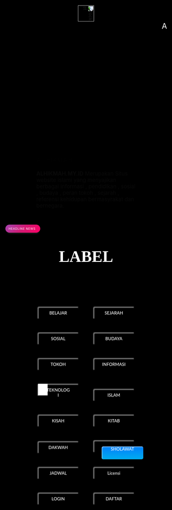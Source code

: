 # animation
Animation 3D Dirgahayu Republik INDONESIA 🇮🇩🇮🇩🇮🇩


<!DOCTYPE html>
<html>
<head>
<title>alhikmah.3danimation</title>
<script async src="https://pagead2.googlesyndication.com/pagead/js/adsbygoogle.js?client=ca-pub-5295583488737876" crossorigin="anonymous"></script>
</head>
<body>


<!doctype html>


Animasi Pesawat
<script src="http://ajax.googleapis.com/ajax/libs/angularjs/1.4.8/angular.min.js"></script>
<script type="https://awgroupchannel.my.id/animasi.js"></script>
<style>
	@keyframes animate-earth {
		from { background-position: 120% 70px, 10px 0px, 0px 0px;  } 
		to { background-position: -20% 70px, -1000px 0px, -500px 0px; }
	}
	@-webkit-keyframes animate-earth {
		from { background-position: 120% 70px, 0px 0px, 0px 0px;  } 
		to { background-position: -20% 70px, -1000px 0px, -500px 0px; }
	}
	@-moz-keyframes animate-earth {
		from { background-position: 120% 70px, 0px 0px, 0px 0px;  } 
		to { background-position: -20% 70px, -1000px 0px, -500px 0px; }
	}
	@-ms-keyframes animate-earth {
		from { background-position: 120% 70px, 0px 0px, 0px 0px;  } 
		to { background-position: -20% 70px, -1000px 0px, -500px 0px; }
	}


	@keyframes move-twink-back {
	    from {background-position:0 0;}
	    to {background-position:-10000px 5000px;}
	}
	@-webkit-keyframes move-twink-back {
	    from {background-position:0 0;}
	    to {background-position:-10000px 5000px;}
	}
	@-moz-keyframes move-twink-back {
	    from {background-position:0 0;}
	    to {background-position:-10000px 5000px;}
	}
	@-ms-keyframes move-twink-back {
	    from {background-position:0 0;}
	    to {background-position:-10000px 5000px;}
	}

	@keyframes move-mists-back {
	    from {background-position:0 0;}
	    to {background-position:-10000px 1000px;}
	}
	@-webkit-keyframes move-mists-back {
	    from {background-position:0 0;}
	    to {background-position:-10000px 1000px;}
	}
	@-moz-keyframes move-mists-back {
	    from {background-position:0 0;}
	    to {background-position:-10000px 1000px;}
	}
	@-ms-keyframes move-mists-back {
	    from {background-position: 0 0;}
	    to {background-position:-10000px 1000px;}
	}

	.stars, .twinks, .mists, .earth {
		position:absolute;
		top:0;
		left:0;
		right:0;
		bottom:0;
		width:100%;
		height:100%;
		display:block;
	}

	.stars {
		background:#000 url(https://1.bp.blogspot.com/-butQbx3485A/YPwRATotmBI/AAAAAAAADos/8OEMLYPY-0gCWq79T8hjBz92aGI14fp8gCLcBGAsYHQ/s100/twinks.png) repeat top center;
	}

	.rocket {
		-ms-transform: rotate(90deg);
		-webkit-transform: rotate(90deg);
		transform: rotate(90deg);
		margin: 200px 0px 0px 45%;
	}

	.twinks{
		background:transparent url(https://1.bp.blogspot.com/-puRDfVvZqj0/YPwTuELonhI/AAAAAAAADpM/IPSgmPZzGm4UkjXjmL2Kr7G627wr8h8OwCLcBGAsYHQ/s768/stars.png) repeat top center;
		-moz-animation:move-twink-back 200s linear infinite;
		-ms-animation:move-twink-back 200s linear infinite;
		-o-animation:move-twink-back 200s linear infinite;
		-webkit-animation:move-twink-back 200s linear infinite;
		animation:move-twink-back 200s linear infinite;
	}

	.earth {
		margin: 0px auto;
		background-image: url(https://1.bp.blogspot.com/-RQXOUcWXeY4/YQqM1mGwAjI/AAAAAAAADsc/-RME9sn_w_4xKFG63qk4ahUQSM-uuNgggCLcBGAsYHQ/s169/3dgifmaker04194.gif);
		background-position: 120% 70px, 0px 0px, 0px 0px;
		background-repeat: no-repeat, repeat-x, repeat-x;
		animation: animate-earth linear 50s infinite;
		-moz-animation: animate-earth linear 50s infinite;
		-ms-animation: animate-earth linear 50s infinite;
		-o-animation: animate-earth linear 50s infinite;
		-webkit-animation: animate-earth linear 50s infinite;
	}

	.mists{
	    background:transparent url(https://1.bp.blogspot.com/-Rnd-HA4DuTU/YPwRaNSl4YI/AAAAAAAADpE/2ZPg4lVTBL4tqNGS9I1MTurstpoLu0GmACLcBGAsYHQ/s768/mists.png) repeat top center;
		-moz-animation:move-mists-back 200s linear infinite;
		-ms-animation:move-mists-back 200s linear infinite;
		-o-animation:move-mists-back 200s linear infinite;
		-webkit-animation:move-mists-back 200s linear infinite;
		animation:move-mists-back 200s linear infinite;
	}
</style>


<nav class="navbar navbar-dark bg-transparent fixed-top">
  <a class="navbar-brand" href="index.php" style="color: #fff;">
  <a href="https://www.awgroupchannel.my.id/">Aw Group Channel</a>
  </a>
</nav>

<div class="stars"></div>
<div class="twinks"></div>
<div class="earth"></div>
<div class="mists"></div>

<div>
   <a href="https://kata-h.blogspot.com" ><img src="https://1.bp.blogspot.com/--0ri4CT3Cqc/YPwRAQal9KI/AAAAAAAADow/smGo0CKA4XwJmD2F5dKca7lWt-NjOcujwCLcBGAsYHQ/s208/pesawat.gif" alt="rocket" class="rocket" width="50px" /></a>
<marquee><span style="font-size: x-large;"><span style="color: white;">ALHIKMAH.</span><span style="color: #04ff00;">MY</span>.<span style="color: red;">I</span><span style="color: white;">D</span> <span style="color: white;"><b>MENGUCAPKAN DIRGAHAYU REPUBLIK <span style="color: Red;">INDONESIA 🇮🇩🇮🇩🇮🇩  </span></b></span>
</span></marquee>

	<div>	© <?php echo date('Y'); ?> Copyright :
	    <a href="https://www.awgroupchannel.my.id/"> Aw Group Channel</a>
	</?php></div>
	<!--
	Copyright (c) 2021, Aw Score Code - AL HIKMAH [ Desain by : Aw Group Channel ] All rights reserved.
	For licensing, see LICENSE.html or https://kata-h.blogspot.com/p/license.html-->
</div>

<style type="text/css">
/* [SLIDER] */
#slider,  #slider .slide{
  width: 350px;
  height: 250px;
}
#slider {
  overflow: hidden;
  margin: 0 auto;
  font-size: 1.2em;
  background: withe;
}
#slider .container {
  position: relative;
  bottom: 0;
  right: 0;
  animation: slide-animation 30s infinite;
}
#slider .slide {
  position: relative;
  box-sizing: border-box;
  padding: 10px 20px;
}

/* [ANIMATION] */
@keyframes slide-animation {
  0% { 
    opacity: 0;
    bottom: 0;
  }
  11% {
    opacity: 1;
    bottom: 0; 
  }
  22% { bottom: 100%; }
  33% { bottom: 100%; }
  44% { bottom: 200%; }
  55% { bottom: 200%; }
  66% { bottom: 300%; }
  77% { bottom: 300%; }
  88% {
    opacity: 1;
    bottom: 400%; 
  }
  100% {
    opacity: 0;
    bottom: 400%;
  }
}
</style>

<a href="https://www.alhikmah.my.id/p/sitemap-kata-kata-hikmah_3.html" ><center><img border="0" data-original-height="400" data-original-width="400" height="200" src="https://1.bp.blogspot.com/-QxKSv_3al6U/YOkusbndOsI/AAAAAAAADi4/83MrRDm2OmE5BjhDCbZN8Ah7gPJZIRQfgCLcBGAsYHQ/s320/logo7_10_121837.png" /></center></a>
<div id="slider">
      <div class="container">
        <div class="slide">
          <h3>AL HIKMAH </h3>
          <p>
            <a href="https://kata-h.blogspot.com"><b><span style="color: #FFFFFF;">ALHIKMAH.MY.ID</span></b></a> <span style="color: #FFFFFF;">Merupakan Situs website islami yang menyajikan berbagai informasi , pendidikan , sosial , budaya , peran tokoh , sejarah , referensi kehidupan bermasyrakat dan bernegara.
</span>
           </p>
        </div>
        <div class="slide">
          <h3>Pengelola</h3>
          <p>
            <a href="https://kata-h.blogspot.com"><b><span style="color: #FFFFFF;">ALHIKMAH.MY.ID </span></b></a><span style="color: #FFFFFF;">ini dikelola oleh kang santri indonesia yang bekerjasama dengan pakar website awgroupchannel . Situs ALHIKMAH bisa Anda kunjungi melalui <a href="https://kata-h.blogspot.com"><b>www.alhikmah.my.id </b></a></span>
           </p>
        </div>
        <div class="slide">
          <h3>Kajian</h3>
          <p>
            <span style="color: #FFFFFF;">AL HIKMAH menyajikan berbagai referensi keagaman yang bersumber dari berbagai referensi seperti kitab - kitab karangan ulama'ul sholihin dan dan berbagai referensi lainnya.
           </span></p>
        </div>
        <div class="slide">
          <h3>Editing</h3>
          <p>
<span style="color: #FFFFFF;">
           Perumusan Konten Artikel , gambar , vidio , Desain , ini telah melaui beberapa tahan Pengeditan . 
           </span></p>
        </div>
        <div class="slide">
          <h3>Kontribusi</h3>
          <p>
          <a href="https://kata-h.blogspot.com"><b>ALHIKMAH.MY.ID</b></a><span style="color: #FFFFFF;"> juga membuka kesempatan untuk anda untuk berkontribusi guna membangun informasi yang bermanfaat.</span>
           </p>
        </div>
      </div>
    </div>
<!doctype html>


	


<div style="background-image: linear-gradient(-225deg, rgb(164, 69, 178) 0px, rgb(212, 24, 114) 52%, rgb(255, 0, 102) 100%); border-radius: 100px; box-shadow: rgba(62, 62, 62, 0.66) 1px 8px 5px -6px; color: white; float: left; font-size: 9px; letter-spacing: 0.8px; padding: 7px 10px; position: absolute; text-transform: uppercase; width: 89px; z-index: 1;">HEADLINE NEWS</div><div class="runningtext; color:#FE2E2E"><div class='spinner3'></div>
<script>//<![CDATA[
function RecentPostsScrollerv2(json){
var sHeadLines;
var sPostURL;
var objPost;
var sMoqueeHTMLStart;
var sMoqueeHTMLEnd;
var sPoweredBy;
var sHeadlineTerminator;
var sPostLinkLocation;
try
{sMoqueeHTMLStart = "\<marquee onmouseover=\"this.stop();\" onmouseout=\"this.start();\" ";
if( nWidth){sMoqueeHTMLStart = sMoqueeHTMLStart + " width = \"" + nWidth + "%\"";}else{sMoqueeHTMLStart = sMoqueeHTMLStart + " width = \"100%\"";}if( nScrollDelay){sMoqueeHTMLStart = sMoqueeHTMLStart + " scrolldelay = \"" + nScrollDelay + "\"";
}if(sDirection){sMoqueeHTMLStart = sMoqueeHTMLStart + " direction = \"" + sDirection + "\"";
if(sDirection == "left" || sDirection =="right")
{//For left and right directions seperate the headilnes by two spaces.
sHeadlineTerminator = "&nbsp;&nbsp;";}else{//For down and up directions seperate headlines by new line
sHeadlineTerminator = "\<br/\>";}}if(sOpenLinkLocation =="N")
{sPostLinkLocation = " target= \"_blank\" ";}else{sPostLinkLocation = " ";}
sMoqueeHTMLEnd = "\</MARQUEE\>"
sHeadLines = "";for(var nFeedCounter = 0; nFeedCounter < nMaxPosts; nFeedCounter++)
{objPost = json.feed.entry[nFeedCounter];for (var nCounter = 0; nCounter < objPost.link.length; nCounter++){if (objPost.link[nCounter].rel == 'alternate'){sPostURL = objPost.link[nCounter].href;
break;}}sHeadLines = sHeadLines + "\<b\>"+sBulletChar+"\</b\> \<a " + sPostLinkLocation + " href=\"" + sPostURL + "\">" + objPost.title.$t + "\</a\>" + sHeadlineTerminator;
}document.write(sMoqueeHTMLStart + sHeadLines + sMoqueeHTMLEnd )}catch(exception)
{alert(exception);}}//]]></script>
<script> var nMaxPosts = 10; var sBgColor; var nWidth; var nScrollDelay = 180; var sDirection="left"; var sOpenLinkLocation="Y"; var sBulletChar=""; </script> <script src="/feeds/posts/default?alt=json-in-script&amp;callback=RecentPostsScrollerv2"></script></div></!doctype>


<header>
   <link href="https://fonts.googleapis.com/css2?family=Lato&amp;display=swap" rel="stylesheet" />
</header>
<style type="text/css">
body {
  background: #e0e5ec;
}
h1 {
  position: relative;
  text-align: center;
  color: #353535;
  font-size: 50px;
  font-family: "Cormorant Garamond", serif;
}

p {
  font-family: 'Lato', sans-serif;
  font-weight: 300;
  text-align: center;
  font-size: 18px;
  color: #676767;
}
.frame {
  width: 90%;
  margin: 40px auto;
  text-align: center;
}
button {
  margin: 20px;
}
.custom-btn {
  width: 130px;
  height: 40px;
  color: #fff;
  border-radius: 5px;
  padding: 10px 25px;
  font-family: 'Lato', sans-serif;
  font-weight: 500;
  background: transparent;
  cursor: pointer;
  transition: all 0.3s ease;
  position: relative;
  display: inline-block;
   box-shadow:inset 2px 2px 2px 0px rgba(255,255,255,.5),
   7px 7px 20px 0px rgba(0,0,0,.1),
   4px 4px 5px 0px rgba(0,0,0,.1);
  outline: none;
}

/* 1 */
.btn-1 {
  background: rgb(6,14,131);
  background: linear-gradient(0deg, rgba(6,14,131,1) 0%, rgba(12,25,180,1) 100%);
  border: none;
}
.btn-1:hover {
   background: rgb(0,3,255);
background: linear-gradient(0deg, rgba(0,3,255,1) 0%, rgba(2,126,251,1) 100%);
}

/* 2 */
.btn-2 {
  background: rgb(96,9,240);
  background: linear-gradient(0deg, rgba(96,9,240,1) 0%, rgba(129,5,240,1) 100%);
  border: none;
  
}
.btn-2:before {
  height: 0%;
  width: 2px;
}
.btn-2:hover {
  box-shadow:  4px 4px 6px 0 rgba(255,255,255,.5),
              -4px -4px 6px 0 rgba(116, 125, 136, .5), 
    inset -4px -4px 6px 0 rgba(255,255,255,.2),
    inset 4px 4px 6px 0 rgba(0, 0, 0, .4);
}


/* 3 */
.btn-3 {
  background: rgb(0,172,238);
background: linear-gradient(0deg, rgba(0,172,238,1) 0%, rgba(2,126,251,1) 100%);
  width: 130px;
  height: 40px;
  line-height: 42px;
  padding: 0;
  border: none;
  
}
.btn-3 span {
  position: relative;
  display: block;
  width: 100%;
  height: 100%;
}
.btn-3:before,
.btn-3:after {
  position: absolute;
  content: "";
  right: 0;
  top: 0;
   background: rgba(2,126,251,1);
  transition: all 0.3s ease;
}
.btn-3:before {
  height: 0%;
  width: 2px;
}
.btn-3:after {
  width: 0%;
  height: 2px;
}
.btn-3:hover{
   background: transparent;
  box-shadow: none;
}
.btn-3:hover:before {
  height: 100%;
}
.btn-3:hover:after {
  width: 100%;
}
.btn-3 span:hover{
   color: rgba(2,126,251,1);
}
.btn-3 span:before,
.btn-3 span:after {
  position: absolute;
  content: "";
  left: 0;
  bottom: 0;
   background: rgba(2,126,251,1);
  transition: all 0.3s ease;
}
.btn-3 span:before {
  width: 2px;
  height: 0%;
}
.btn-3 span:after {
  width: 0%;
  height: 2px;
}
.btn-3 span:hover:before {
  height: 100%;
}
.btn-3 span:hover:after {
  width: 100%;
}

/* 4 */
.btn-4 {
  background-color: #4dccc6;
background-image: linear-gradient(315deg, #4dccc6 0%, #96e4df 74%);
  line-height: 42px;
  padding: 0;
  border: none;
}
.btn-4:hover{
  background-color: #89d8d3;
background-image: linear-gradient(315deg, #89d8d3 0%, #03c8a8 74%);
}
.btn-4 span {
  position: relative;
  display: block;
  width: 100%;
  height: 100%;
}
.btn-4:before,
.btn-4:after {
  position: absolute;
  content: "";
  right: 0;
  top: 0;
   box-shadow:  4px 4px 6px 0 rgba(255,255,255,.9),
              -4px -4px 6px 0 rgba(116, 125, 136, .2), 
    inset -4px -4px 6px 0 rgba(255,255,255,.9),
    inset 4px 4px 6px 0 rgba(116, 125, 136, .3);
  transition: all 0.3s ease;
}
.btn-4:before {
  height: 0%;
  width: .1px;
}
.btn-4:after {
  width: 0%;
  height: .1px;
}
.btn-4:hover:before {
  height: 100%;
}
.btn-4:hover:after {
  width: 100%;
}
.btn-4 span:before,
.btn-4 span:after {
  position: absolute;
  content: "";
  left: 0;
  bottom: 0;
  box-shadow:  4px 4px 6px 0 rgba(255,255,255,.9),
              -4px -4px 6px 0 rgba(116, 125, 136, .2), 
    inset -4px -4px 6px 0 rgba(255,255,255,.9),
    inset 4px 4px 6px 0 rgba(116, 125, 136, .3);
  transition: all 0.3s ease;
}
.btn-4 span:before {
  width: .1px;
  height: 0%;
}
.btn-4 span:after {
  width: 0%;
  height: .1px;
}
.btn-4 span:hover:before {
  height: 100%;
}
.btn-4 span:hover:after {
  width: 100%;
}

/* 5 */
.btn-5 {
  width: 130px;
  height: 40px;
  line-height: 42px;
  padding: 0;
  border: none;
  background: rgb(255,27,0);
background: linear-gradient(0deg, rgba(255,27,0,1) 0%, rgba(251,75,2,1) 100%);
}
.btn-5:hover {
  color: #f0094a;
  background: transparent;
   box-shadow:none;
}
.btn-5:before,
.btn-5:after{
  content:'';
  position:absolute;
  top:0;
  right:0;
  height:2px;
  width:0;
  background: #f0094a;
  box-shadow:
   -1px -1px 5px 0px #fff,
   7px 7px 20px 0px #0003,
   4px 4px 5px 0px #0002;
  transition:400ms ease all;
}
.btn-5:after{
  right:inherit;
  top:inherit;
  left:0;
  bottom:0;
}
.btn-5:hover:before,
.btn-5:hover:after{
  width:100%;
  transition:800ms ease all;
}


/* 6 */
.btn-6 {
  background: rgb(247,150,192);
background: radial-gradient(circle, rgba(247,150,192,1) 0%, rgba(118,174,241,1) 100%);
  line-height: 42px;
  padding: 0;
  border: none;
}
.btn-6 span {
  position: relative;
  display: block;
  width: 100%;
  height: 100%;
}
.btn-6:before,
.btn-6:after {
  position: absolute;
  content: "";
  height: 0%;
  width: 1px;
 box-shadow:
   -1px -1px 20px 0px rgba(255,255,255,1),
   -4px -4px 5px 0px rgba(255,255,255,1),
   7px 7px 20px 0px rgba(0,0,0,.4),
   4px 4px 5px 0px rgba(0,0,0,.3);
}
.btn-6:before {
  right: 0;
  top: 0;
  transition: all 500ms ease;
}
.btn-6:after {
  left: 0;
  bottom: 0;
  transition: all 500ms ease;
}
.btn-6:hover{
  background: transparent;
  color: #76aef1;
  box-shadow: none;
}
.btn-6:hover:before {
  transition: all 500ms ease;
  height: 100%;
}
.btn-6:hover:after {
  transition: all 500ms ease;
  height: 100%;
}
.btn-6 span:before,
.btn-6 span:after {
  position: absolute;
  content: "";
  box-shadow:
   -1px -1px 20px 0px rgba(255,255,255,1),
   -4px -4px 5px 0px rgba(255,255,255,1),
   7px 7px 20px 0px rgba(0,0,0,.4),
   4px 4px 5px 0px rgba(0,0,0,.3);
}
.btn-6 span:before {
  left: 0;
  top: 0;
  width: 0%;
  height: .5px;
  transition: all 500ms ease;
}
.btn-6 span:after {
  right: 0;
  bottom: 0;
  width: 0%;
  height: .5px;
  transition: all 500ms ease;
}
.btn-6 span:hover:before {
  width: 100%;
}
.btn-6 span:hover:after {
  width: 100%;
}

/* 7 */
.btn-7 {
background: linear-gradient(0deg, rgba(255,151,0,1) 0%, rgba(251,75,2,1) 100%);
  line-height: 42px;
  padding: 0;
  border: none;
}
.btn-7 span {
  position: relative;
  display: block;
  width: 100%;
  height: 100%;
}
.btn-7:before,
.btn-7:after {
  position: absolute;
  content: "";
  right: 0;
  bottom: 0;
  background: rgba(251,75,2,1);
  box-shadow:
   -7px -7px 20px 0px rgba(255,255,255,.9),
   -4px -4px 5px 0px rgba(255,255,255,.9),
   7px 7px 20px 0px rgba(0,0,0,.2),
   4px 4px 5px 0px rgba(0,0,0,.3);
  transition: all 0.3s ease;
}
.btn-7:before{
   height: 0%;
   width: 2px;
}
.btn-7:after {
  width: 0%;
  height: 2px;
}
.btn-7:hover{
  color: rgba(251,75,2,1);
  background: transparent;
}
.btn-7:hover:before {
  height: 100%;
}
.btn-7:hover:after {
  width: 100%;
}
.btn-7 span:before,
.btn-7 span:after {
  position: absolute;
  content: "";
  left: 0;
  top: 0;
  background: rgba(251,75,2,1);
  box-shadow:
   -7px -7px 20px 0px rgba(255,255,255,.9),
   -4px -4px 5px 0px rgba(255,255,255,.9),
   7px 7px 20px 0px rgba(0,0,0,.2),
   4px 4px 5px 0px rgba(0,0,0,.3);
  transition: all 0.3s ease;
}
.btn-7 span:before {
  width: 2px;
  height: 0%;
}
.btn-7 span:after {
  height: 2px;
  width: 0%;
}
.btn-7 span:hover:before {
  height: 100%;
}
.btn-7 span:hover:after {
  width: 100%;
}

/* 8 */
.btn-8 {
  background-color: #f0ecfc;
background-image: linear-gradient(315deg, #f0ecfc 0%, #c797eb 74%);
  line-height: 42px;
  padding: 0;
  border: none;
}
.btn-8 span {
  position: relative;
  display: block;
  width: 100%;
  height: 100%;
}
.btn-8:before,
.btn-8:after {
  position: absolute;
  content: "";
  right: 0;
  bottom: 0;
  background: #c797eb;
  /*box-shadow:  4px 4px 6px 0 rgba(255,255,255,.5),
              -4px -4px 6px 0 rgba(116, 125, 136, .2), 
    inset -4px -4px 6px 0 rgba(255,255,255,.5),
    inset 4px 4px 6px 0 rgba(116, 125, 136, .3);*/
  transition: all 0.3s ease;
}
.btn-8:before{
   height: 0%;
   width: 2px;
}
.btn-8:after {
  width: 0%;
  height: 2px;
}
.btn-8:hover:before {
  height: 100%;
}
.btn-8:hover:after {
  width: 100%;
}
.btn-8:hover{
  background: transparent;
}
.btn-8 span:hover{
  color: #c797eb;
}
.btn-8 span:before,
.btn-8 span:after {
  position: absolute;
  content: "";
  left: 0;
  top: 0;
  background: #c797eb;
  /*box-shadow:  4px 4px 6px 0 rgba(255,255,255,.5),
              -4px -4px 6px 0 rgba(116, 125, 136, .2), 
    inset -4px -4px 6px 0 rgba(255,255,255,.5),
    inset 4px 4px 6px 0 rgba(116, 125, 136, .3);*/
  transition: all 0.3s ease;
}
.btn-8 span:before {
  width: 2px;
  height: 0%;
}
.btn-8 span:after {
  height: 2px;
  width: 0%;
}
.btn-8 span:hover:before {
  height: 100%;
}
.btn-8 span:hover:after {
  width: 100%;
}
  

/* 9 */
.btn-9 {
  border: none;
  transition: all 0.3s ease;
  overflow: hidden;
}
.btn-9:after {
  position: absolute;
  content: " ";
  z-index: -1;
  top: 0;
  left: 0;
  width: 100%;
  height: 100%;
   background-color: #1fd1f9;
background-image: linear-gradient(315deg, #1fd1f9 0%, #b621fe 74%);
  transition: all 0.3s ease;
}
.btn-9:hover {
  background: transparent;
  box-shadow:  4px 4px 6px 0 rgba(255,255,255,.5),
              -4px -4px 6px 0 rgba(116, 125, 136, .2), 
    inset -4px -4px 6px 0 rgba(255,255,255,.5),
    inset 4px 4px 6px 0 rgba(116, 125, 136, .3);
  color: #fff;
}
.btn-9:hover:after {
  -webkit-transform: scale(2) rotate(180deg);
  transform: scale(2) rotate(180deg);
  box-shadow:  4px 4px 6px 0 rgba(255,255,255,.5),
              -4px -4px 6px 0 rgba(116, 125, 136, .2), 
    inset -4px -4px 6px 0 rgba(255,255,255,.5),
    inset 4px 4px 6px 0 rgba(116, 125, 136, .3);
}

/* 10 */
.btn-10 {
  background: rgb(22,9,240);
background: linear-gradient(0deg, rgba(22,9,240,1) 0%, rgba(49,110,244,1) 100%);
  color: #fff;
  border: none;
  transition: all 0.3s ease;
  overflow: hidden;
}
.btn-10:after {
  position: absolute;
  content: " ";
  top: 0;
  left: 0;
  z-index: -1;
  width: 100%;
  height: 100%;
  transition: all 0.3s ease;
  -webkit-transform: scale(.1);
  transform: scale(.1);
}
.btn-10:hover {
  color: #fff;
  border: none;
  background: transparent;
}
.btn-10:hover:after {
  background: rgb(0,3,255);
background: linear-gradient(0deg, rgba(2,126,251,1) 0%,  rgba(0,3,255,1)100%);
  -webkit-transform: scale(1);
  transform: scale(1);
}

/* 11 */
.btn-11 {
  border: none;
  background: rgb(251,33,117);
    background: linear-gradient(0deg, rgba(251,33,117,1) 0%, rgba(234,76,137,1) 100%);
    color: #fff;
    overflow: hidden;
}
.btn-11:hover {
    text-decoration: none;
    color: #fff;
}
.btn-11:before {
    position: absolute;
    content: '';
    display: inline-block;
    top: -180px;
    left: 0;
    width: 30px;
    height: 100%;
    background-color: #fff;
    animation: shiny-btn1 3s ease-in-out infinite;
}
.btn-11:hover{
  opacity: .7;
}
.btn-11:active{
  box-shadow:  4px 4px 6px 0 rgba(255,255,255,.3),
              -4px -4px 6px 0 rgba(116, 125, 136, .2), 
    inset -4px -4px 6px 0 rgba(255,255,255,.2),
    inset 4px 4px 6px 0 rgba(0, 0, 0, .2);
}


@-webkit-keyframes shiny-btn1 {
    0% { -webkit-transform: scale(0) rotate(45deg); opacity: 0; }
    80% { -webkit-transform: scale(0) rotate(45deg); opacity: 0.5; }
    81% { -webkit-transform: scale(4) rotate(45deg); opacity: 1; }
    100% { -webkit-transform: scale(50) rotate(45deg); opacity: 0; }
}


/* 12 */
.btn-12{
  position: relative;
  right: 20px;
  bottom: 20px;
  border:none;
  box-shadow: none;
  width: 130px;
  height: 40px;
  line-height: 42px;
  -webkit-perspective: 230px;
  perspective: 230px;
}
.btn-12 span {
  background: rgb(0,172,238);
background: linear-gradient(0deg, rgba(0,172,238,1) 0%, rgba(2,126,251,1) 100%);
  display: block;
  position: absolute;
  width: 130px;
  height: 40px;
  box-shadow:inset 2px 2px 2px 0px rgba(255,255,255,.5),
   7px 7px 20px 0px rgba(0,0,0,.1),
   4px 4px 5px 0px rgba(0,0,0,.1);
  border-radius: 5px;
  margin:0;
  text-align: center;
  -webkit-box-sizing: border-box;
  -moz-box-sizing: border-box;
  box-sizing: border-box;
  -webkit-transition: all .3s;
  transition: all .3s;
}
.btn-12 span:nth-child(1) {
  box-shadow:
   -7px -7px 20px 0px #fff9,
   -4px -4px 5px 0px #fff9,
   7px 7px 20px 0px #0002,
   4px 4px 5px 0px #0001;
  -webkit-transform: rotateX(90deg);
  -moz-transform: rotateX(90deg);
  transform: rotateX(90deg);
  -webkit-transform-origin: 50% 50% -20px;
  -moz-transform-origin: 50% 50% -20px;
  transform-origin: 50% 50% -20px;
}
.btn-12 span:nth-child(2) {
  -webkit-transform: rotateX(0deg);
  -moz-transform: rotateX(0deg);
  transform: rotateX(0deg);
  -webkit-transform-origin: 50% 50% -20px;
  -moz-transform-origin: 50% 50% -20px;
  transform-origin: 50% 50% -20px;
}
.btn-12:hover span:nth-child(1) {
  box-shadow:inset 2px 2px 2px 0px rgba(255,255,255,.5),
   7px 7px 20px 0px rgba(0,0,0,.1),
   4px 4px 5px 0px rgba(0,0,0,.1);
  -webkit-transform: rotateX(0deg);
  -moz-transform: rotateX(0deg);
  transform: rotateX(0deg);
}
.btn-12:hover span:nth-child(2) {
  box-shadow:inset 2px 2px 2px 0px rgba(255,255,255,.5),
   7px 7px 20px 0px rgba(0,0,0,.1),
   4px 4px 5px 0px rgba(0,0,0,.1);
 color: transparent;
  -webkit-transform: rotateX(-90deg);
  -moz-transform: rotateX(-90deg);
  transform: rotateX(-90deg);
}


/* 13 */
.btn-13 {
  background-color: #89d8d3;
background-image: linear-gradient(315deg, #89d8d3 0%, #03c8a8 74%);
  border: none;
  z-index: 1;
}
.btn-13:after {
  position: absolute;
  content: "";
  width: 100%;
  height: 0;
  bottom: 0;
  left: 0;
  z-index: -1;
  border-radius: 5px;
   background-color: #4dccc6;
background-image: linear-gradient(315deg, #4dccc6 0%, #96e4df 74%);
  box-shadow:
   -7px -7px 20px 0px #fff9,
   -4px -4px 5px 0px #fff9,
   7px 7px 20px 0px #0002,
   4px 4px 5px 0px #0001;
  transition: all 0.3s ease;
}
.btn-13:hover {
  color: #fff;
}
.btn-13:hover:after {
  top: 0;
  height: 100%;
}
.btn-13:active {
  top: 2px;
}


/* 14 */
.btn-14 {
  background: rgb(255,151,0);
  border: none;
  z-index: 1;
}
.btn-14:after {
  position: absolute;
  content: "";
  width: 100%;
  height: 0;
  top: 0;
  left: 0;
  z-index: -1;
  border-radius: 5px;
  background-color: #eaf818;
  background-image: linear-gradient(315deg, #eaf818 0%, #f6fc9c 74%);
   box-shadow:inset 2px 2px 2px 0px rgba(255,255,255,.5);
   7px 7px 20px 0px rgba(0,0,0,.1),
   4px 4px 5px 0px rgba(0,0,0,.1);
  transition: all 0.3s ease;
}
.btn-14:hover {
  color: #000;
}
.btn-14:hover:after {
  top: auto;
  bottom: 0;
  height: 100%;
}
.btn-14:active {
  top: 2px;
}

/* 15 */
.btn-15 {
  background: #b621fe;
  border: none;
  z-index: 1;
}
.btn-15:after {
  position: absolute;
  content: "";
  width: 0;
  height: 100%;
  top: 0;
  right: 0;
  z-index: -1;
  background-color: #663dff;
  border-radius: 5px;
   box-shadow:inset 2px 2px 2px 0px rgba(255,255,255,.5),
   7px 7px 20px 0px rgba(0,0,0,.1),
   4px 4px 5px 0px rgba(0,0,0,.1);
  transition: all 0.3s ease;
}
.btn-15:hover {
  color: #fff;
}
.btn-15:hover:after {
  left: 0;
  width: 100%;
}
.btn-15:active {
  top: 2px;
}


/* 16 */
.btn-16 {
  border: none;
  color: #000;
}
.btn-16:after {
  position: absolute;
  content: "";
  width: 0;
  height: 100%;
  top: 0;
  left: 0;
  direction: rtl;
  z-index: -1;
  box-shadow:
   -7px -7px 20px 0px #fff9,
   -4px -4px 5px 0px #fff9,
   7px 7px 20px 0px #0002,
   4px 4px 5px 0px #0001;
  transition: all 0.3s ease;
}
.btn-16:hover {
  color: #000;
}
.btn-16:hover:after {
  left: auto;
  right: 0;
  width: 100%;
}
.btn-16:active {
  top: 2px;
}
</style>
<h1><span style="color: #FFFFFF;">LABEL</span></h1>
<p><span style="color: #FFFFFF;">BERIKUT INI MERUPAKAN DAFTAR YANG AL HIKMAH SAJIKAN DISITUS AL HIKMAH.MY.ID SEMOGA BISA BERMANFAAT</span></p>
<div class="frame">
  <a href="https://www.alhikmah.my.id/search/label/PENDIDIKAN?m=1">
  <button class="custom-btn btn-1">BELAJAR</button></a>
  <a href="https://www.alhikmah.my.id/search/label/Sejarah?m=1">
  <button class="custom-btn btn-2">SEJARAH</button></a>
  <a href="https://www.alhikmah.my.id/search/label/SOSIAL?m=1">
  <button class="custom-btn btn-3"><span>SOSIAL</span></button></a>
  <a href="https://www.alhikmah.my.id/search/label/BUDAYA?m=1">
  <button class="custom-btn btn-4"><span>BUDAYA</span></button></a>
  <a href="https://www.alhikmah.my.id/search/label/Tokoh?m=1">
  <button class="custom-btn btn-5"><span>TOKOH</span></button></a>
  <a href="https://www.alhikmah.my.id/search/label/INFORMASI?m=1">
  <button class="custom-btn btn-6"><span>INFORMASI</span></button></a>
  <a href="https://www.alhikmah.my.id/search/label/TEKNOLOGI?m=1">
  <button class="custom-btn btn-7"><span>TEKNOLOGI</span></button></a>
  <a href="">
  <button class="custom-btn btn-8"><span>ISLAM</span></button></a>
  <a href="https://www.alhikmah.my.id/search/label/KISAH%20HIKMAH?m=1">
  <button class="custom-btn btn-9">KISAH</button></a>
  <a href="https://www.alhikmah.my.id/search/label/KITAB%2FBUKU?m=1">
  <button class="custom-btn btn-10">KITAB</button></a>
  <a href="https://www.alhikmah.my.id/search/label/media%20dakwah?m=1">
  <button class="custom-btn btn-11">DAKWAH<div class="dot"></div></button></a>
  <a href="https://www.alhikmah.my.id/search/label/SHOLAWAT?m=1">
  <button class="custom-btn btn-12"><span>Click!</span><span>SHOLAWAT</span></button></a>
  <a href="https://www.alhikmah.my.id/p/blog-page_5.html">
  <button class="custom-btn btn-13">JADWAL</button></a>
  <a href="https://www.alhikmah.my.id/p/license.html">
  <button class="custom-btn btn-14">Licensi</button></a>
  <a href="https://kata-h.blogspot.com/p/login_25.html">
  <button class="custom-btn btn-15">LOGIN</button></a>
  <a href="https://forms.gle/rZqhBfBLZnoraUMg8">
  <button class="custom-btn btn-16">DAFTAR</button></a>
  <p style="font-family: Andale Mono, monospace;">
    AL HIKMAH.Style DESIGNING</p>
</div>
<script async src="https://pagead2.googlesyndication.com/pagead/js/adsbygoogle.js?client=ca-pub-5295583488737876"
     crossorigin="anonymous"></script>
<ins class="adsbygoogle"
     style="display:block; text-align:center;"
     data-ad-layout="in-article"
     data-ad-format="fluid"
     data-ad-client="ca-pub-5295583488737876"
     data-ad-slot="1803567530"></ins>
<script>
     (adsbygoogle = window.adsbygoogle || []).push({});
</script>
 <!doctype html></!doctype><script async src="https://pagead2.googlesyndication.com/pagead/js/adsbygoogle.js?client=ca-pub-5295583488737876"
     crossorigin="anonymous"></script>
<!-- Display ads -->
<ins class="adsbygoogle"
     style="display:block"
     data-ad-client="ca-pub-5295583488737876"
     data-ad-slot="2109828175"
     data-ad-format="auto"
     data-full-width-responsive="true"></ins>
<script>
     (adsbygoogle = window.adsbygoogle || []).push({});
</script>
<style type="text/css">

.spiralContainer {
  border-radius: 50%;
  width:200px;
  height:200px;
  overflow:hidden;
  margin:20px;
  
  -webkit-animation: spin 3s linear 0s infinite reverse;
  -moz-animation: spin 3s linear 0s infinite reverse;  
  -ms-animation: spin 3s linear 0s infinite reverse;
  -o-animation: spin 3s linear 0s infinite reverse;
  animation: spin 3s linear 0s infinite reverse;
  
  -webkit-animation-play-state: paused;
  -moz-animation-play-state: paused;
  -ms-animation-play-state: paused;
  -o-animation-play-state: paused;  
  animation-play-state: paused;
}
.spiral {
  width:200px;
  height:200px;
  border-radius: 50%;
  background-image: url(https://1.bp.blogspot.com/-ozAVhe6c6J4/YQgwKDtx2WI/AAAAAAAADro/8iO-mNX7W7QEv5SgL3awitjSgqwqZsxeQCLcBGAsYHQ/s1024/spiral-galaxy.png);
  background-repeat:no-repeat;
  background-position:50% 50%;
  
  
  -webkit-animation: spin 6s linear 0s infinite normal;
  -moz-animation: spin 6s linear 0s infinite normal;
  -ms-animation: spin 6s linear 0s infinite normal;
  -o-animation: spin 6s linear 0s infinite normal;
  animation: spin 6s linear 0s infinite normal;
}
.spiralContainer:hover {
  -webkit-animation-play-state: running;
  -moz-animation-play-state: running;
  -ms-animation-play-state: running;
  -o-animation-play-state: running;
  animation-play-state: running;
}
@keyframes spin {
  0% { transform: rotate(360deg); }
  100% { transform: rotate(0deg); }
}
@-webkit-keyframes spin {
  0% {-webkit-transform: rotate(360deg); }
  100% { -webkit-transform: rotate(0deg); }
}
@-ms-keyframes spin {
  0% {-ms-transform: rotate(360deg); }
  100% { -ms-transform: rotate(0deg); }
}
@-moz-keyframes spin {
  0% { -moz-transform: rotate(360deg); }
  100% { -moz-transform: rotate(0deg); }
}
@-o-keyframes spin {
  0% { -o-transform: rotate(360deg); }
  100% { -o-transform: rotate(0deg); }
}

</style>
<!-- NOTE: In Chrome there is a brief glitch during the transition after the first one -->
<center><div class='spiralContainer'><div class='spiral'></div></div></center>

<div style="text-align: center;"> 
<b><a href="http://www.awgroupchannel.my.id/" target="_blank">
<span style="font-size: large;">HTML Editor</span></a></b></div>
 <form method="post" name="form1"> 
 <textarea name="code" onclick="focus(this.code)" style="border: solid 1px #cccccc; box-shadow: 5px 5px 5px #CCCCCC; color: black; font-family: Courier New, Monospace, Courier; font-size: 14px; font-weight: normal; height: 200px; margin: 0px; padding: 5px; scroll: auto; width: 100%;"></textarea></form>
  <div style="text-align: center;"> 
  <button onclick="preview.document.write (document.getElementsByTagName ('TEXTAREA')[0].value); preview.document.close(); preview.focus()">Preview</button>
  <button onclick="window.document.form1.code.value='';preview.document.write (document.getElementsByTagName ('TEXTAREA')[0].value); preview.document.close(); preview.focus()">Clear </button>
  <span style="color: white;"></span></div> 
  <div style="text-align: center;"> 
  <span style="color: white;"></span></div> 
  <div style="text-align: center;"> </div>
  <span style="color: white;">
  <iframe frameborder="0" name="preview" src="about:blank" style="background: #ffffff; border: solid 1px #cccccc; box-shadow: 5px 5px 5px #CCCCCC; height: 400px; padding: 5px; scroll: auto; width: 95%;"></iframe></span>

<====Live color switcher====>
<!doctype html>


    
    
    
    Live color switcher
    <style>
        * {
            box-sizing: border-box;
            margin: 0;
            padding: 0;
        }
        body {
            height: 100vh;
            padding: 20px;
            background-color: black;
        }
        .div1 {
            display: flex;
            justify-content: center;
            align-items: center;
            height: 100vh;
        }
        .div2 {
            display: flex;
            border: 3px solid gray;
            background-color: white;
            align-items: center;
            padding: 20px;
            width: 567px;
            border-radius: 4px;
        }
        input[type='color'] {
            width: 50px;
            height: 50px;
            cursor: pointer;
        }
        .div2 p {
            font-size: 24px;
            margin-left: 15px;
        }
        p #code {
            font-weight: bolder;
            text-shadow: 1px 1px 1px black;
        }
    </style>
    


    <main>
        <div class="div1">
            <div class="div2">
                <input type="color" id="color" title="Select a color" value="" />
                <p>⇐ Select colors (Current color code: <span id="code">#00000</span>)</p>
            </div>
        </div>
    </main>
    <script>
        var base = document.getElementById("body");
        var color = document.getElementById("color");
        var code = document.getElementById("code");
        function colorSwitch() {
            base.style.backgroundColor = color.value;
            code.innerHTML = color.value;
            code.style.color = color.value;
        }
    </script>

</!doctype><script async custom-element="amp-ad" src="https://cdn.ampproject.org/v0/amp-ad-0.1.js"></script><amp-ad width="100vw" height="320"
     type="adsense"
     data-ad-client="ca-pub-5295583488737876"
     data-ad-slot="2109828175"
     data-auto-format="rspv"
     data-full-width="">
  <div overflow=""></div>
</amp-ad></!doctype>
</body>
</html>

📥📥📥📥📥📥📥📥📥
DONASI PENGEMBANGAN CREATIVE DESAIN

<style>

.hide{display:none;visibility:hidden;}

.popbox{position:fixed;top:0;left:0;bottom:0;width:100%;z-index:1000000;}

.pop-content{width:850px;height:450px;display:block;position:absolute;top:50%;left:50%;margin:-225px 0 0 -425px;z-index:2;box-shadow:0 3px 20px 0 rgba(0,0,0,.5);}

.popcontent{width:100%;height:100%;display:block;background:#fff;border-radius:5px;overflow:hidden}

.pop-overlay{position:absolute;top:0;left:0;bottom:0;width:100%;z-index:1;background:rgba(0,0,0,.7)}

.popbox-close-button{position:absolute;width:28px;height:28px;line-height:28px;text-align:center;top:-14px;right:-14px;background-color:#fff;box-shadow:0 -1px 1px 0 rgba(0,0,0,.2);border:none;border-radius:50%;cursor:pointer;font-size:34px;font-weight:lighter;padding:0}

.popcontent img{width:100%;height:100%;display:block}

.flowbox{position:relative;overflow:hidden}

@media screen and (max-width:840px){.pop-content{width:90%;height:auto;top:20%;margin:0 0 0 -45%}

.popcontent img{height:auto}

}

</style>

<div class="popbox hide" id="popbox">

<div aria-label='Close' class="pop-overlay" onclick='document.getElementById("popbox").style.display="none";removeClassonBody();' role="button" tabindex="0"/>

<div class="pop-content">

<a href="https://www.paypal.com/signin?returnUri=https%3A%2F%2Fwww.paypal.com%2Fmyaccount%2Ftransfer%2Fhomepage%2Fexternal%2Fprofile%3FflowContextData%3DdnQz6co9bTO3dXsoaSQoXrylmBBr7Z4w4NgW64GB_WDfmLR52ffZouE7E54etjPgewijP0OxmZksVyVuBbZSxh7v9r8PWndQTi1eJUMZCCj7rrJftUv11NTxekLdOnVJT8vh6pE128RXl6Lq4yOTwu0f2kutdDCQ_qZkx2CTsh1Z3f_OGWFAvKJiKVMHbhq3dn4SWoaIs2dY-I1dSekSdPbZuEHLmCfV3kIA3MpjsPC9xVmmiRxgIY0fsKhMIEnZZQdCZUSJTpNWAnvYDIc-pUIdstyJJzGtqMk0TeqjSG7LnM5jOZufDLI4W8Jbk14B1O-3rAfdL66TgrgjcVRK35l6WhQzVDZEWvimVxtUMuqCgf8gboCEKwLD3ywxApHbM23LBMJY9KBXh6ILB3oZCmB0wYYJxSwmpLiIEW&onboardData=%7B%22country.x%22%3A%22ID%22%2C%22locale.x%22%3A%22id_ID%22%2C%22intent%22%3A%22paypalme%22%2C%22redirect_url%22%3A%22https%253A%252F%252Fwww.paypal.com%252Fmyaccount%252Ftransfer%252Fhomepage%252Fexternal%252Fprofile%253FflowContextData%253DdnQz6co9bTO3dXsoaSQoXrylmBBr7Z4w4NgW64GB_WDfmLR52ffZouE7E54etjPgewijP0OxmZksVyVuBbZSxh7v9r8PWndQTi1eJUMZCCj7rrJftUv11NTxekLdOnVJT8vh6pE128RXl6Lq4yOTwu0f2kutdDCQ_qZkx2CTsh1Z3f_OGWFAvKJiKVMHbhq3dn4SWoaIs2dY-I1dSekSdPbZuEHLmCfV3kIA3MpjsPC9xVmmiRxgIY0fsKhMIEnZZQdCZUSJTpNWAnvYDIc-pUIdstyJJzGtqMk0TeqjSG7LnM5jOZufDLI4W8Jbk14B1O-3rAfdL66TgrgjcVRK35l6WhQzVDZEWvimVxtUMuqCgf8gboCEKwLD3ywxApHbM23LBMJY9KBXh6ILB3oZCmB0wYYJxSwmpLiIEW%22%2C%22sendMoneyText%22%3A%22Anda%2520mengirimkan%2520Ahmad%2520wahyudi%22%7D" target="_blank" rel="noopener noreferrer" title="box">

<div class="popcontent"><center>
PEMBERITAHUAN BAGI PARA MEMBER YANG TELAH MENDOWNLOAD FILE Dan Score Code InI UNTUK BERDONASI MELALUI AKUN PAYPAL KAMI SECARA SUKA RELA</center>

<img src="https://1.bp.blogspot.com/-GGTbuu35O7s/YQa-ci4z9TI/AAAAAAAADqs/UaGUpkGNeCE5RpsPD3G_oumESSNbxEHVACLcBGAsYHQ/s275/download.jpeg" alt="banner" width="850" height="450"/>

</div>

</a>

<button aria-label='Close' class='popbox-close-button' onclick='document.getElementById("popbox").style.display="none";removeClassonBody();'>❌</button>

</div>

</div>

<script>

//<![CDATA[

setTimeout(function(){

 document.getElementById('popbox').classList.remove('hide');

 document.body.className+=" flowbox"

 }, 5000);

function removeClassonBody(){var element=document.body;element.className=element.className.replace(/\bflowbox\b/g,"")}

//]]>

 </script></div>

📝
TULIS MASUKAN UNTUK PENGEMBANGAN PROGRAM KAMI
<script type="text/javascript" src="https://form.jotform.com/jsform/211958944889075"></script>


    <iframe
      id="JotFormIFrame-211958944889075"
      title="Formulir"
      onload="window.parent.scrollTo(0,0)"
      allowtransparency="true"
      allowfullscreen="true"
      allow="geolocation; microphone; camera"
      src="https://form.jotform.com/211958944889075"
      frameborder="0"
      style="
      min-width: 100%;
      height:539px;
      border:none;"
      scrolling="no"
    >
    </iframe>
    <script type="text/javascript">
      var ifr = document.getElementById("JotFormIFrame-211958944889075");
      if (ifr) {
        var src = ifr.src;
        var iframeParams = [];
        if (window.location.href && window.location.href.indexOf("?") > -1) {
          iframeParams = iframeParams.concat(window.location.href.substr(window.location.href.indexOf("?") + 1).split('&'));
        }
        if (src && src.indexOf("?") > -1) {
          iframeParams = iframeParams.concat(src.substr(src.indexOf("?") + 1).split("&"));
          src = src.substr(0, src.indexOf("?"))
        }
        iframeParams.push("isIframeEmbed=1");
        ifr.src = src + "?" + iframeParams.join('&');
      }
      window.handleIFrameMessage = function(e) {
        if (typeof e.data === 'object') { return; }
        var args = e.data.split(":");
        if (args.length > 2) { iframe = document.getElementById("JotFormIFrame-" + args[(args.length - 1)]); } else { iframe = document.getElementById("JotFormIFrame"); }
        if (!iframe) { return; }
        switch (args[0]) {
          case "scrollIntoView":
            iframe.scrollIntoView();
            break;
          case "setHeight":
            iframe.style.height = args[1] + "px";
            break;
          case "collapseErrorPage":
            if (iframe.clientHeight > window.innerHeight) {
              iframe.style.height = window.innerHeight + "px";
            }
            break;
          case "reloadPage":
            window.location.reload();
            break;
          case "loadScript":
            if( !window.isPermitted(e.origin, ['jotform.com', 'jotform.pro']) ) { break; }
            var src = args[1];
            if (args.length > 3) {
                src = args[1] + ':' + args[2];
            }
            var script = document.createElement('script');
            script.src = src;
            script.type = 'text/javascript';
            document.body.appendChild(script);
            break;
          case "exitFullscreen":
            if      (window.document.exitFullscreen)        window.document.exitFullscreen();
            else if (window.document.mozCancelFullScreen)   window.document.mozCancelFullScreen();
            else if (window.document.mozCancelFullscreen)   window.document.mozCancelFullScreen();
            else if (window.document.webkitExitFullscreen)  window.document.webkitExitFullscreen();
            else if (window.document.msExitFullscreen)      window.document.msExitFullscreen();
            break;
        }
        var isJotForm = (e.origin.indexOf("jotform") > -1) ? true : false;
        if(isJotForm && "contentWindow" in iframe && "postMessage" in iframe.contentWindow) {
          var urls = {"docurl":encodeURIComponent(document.URL),"referrer":encodeURIComponent(document.referrer)};
          iframe.contentWindow.postMessage(JSON.stringify({"type":"urls","value":urls}), "*");
        }
      };
      window.isPermitted = function(originUrl, whitelisted_domains) {
        var url = document.createElement('a');
        url.href = originUrl;
        var hostname = url.hostname;
        var result = false;
        if( typeof hostname !== 'undefined' ) {
          whitelisted_domains.forEach(function(element) {
              if( hostname.slice((-1 * element.length - 1)) === '.'.concat(element) ||  hostname === element ) {
                  result = true;
              }
          });
          return result;
        }
      }
      if (window.addEventListener) {
        window.addEventListener("message", handleIFrameMessage, false);
      } else if (window.attachEvent) {
        window.attachEvent("onmessage", handleIFrameMessage);
      }
      </script>
      
      pop up
      
      
      
      <a
      href="javascript:void(
      window.open(
      'https://form.jotform.com/211958944889075',
      'blank',
      'scrollbars=yes,
      toolbar=no,
      width=700,
      height=500'
      )
      )
      ">
      Formulir
      </a>

LISENSI

<!--
Copyright (c) 2021, Aw Score Code - AL HIKMAH [ Desain by : Aw Group Channel ] All rights reserved.
For licensing, see LICENSE.html or https://www.alhikmah.my.id/p/license.html-->

<!--
Copyright (c) 2021, Aw Score Code - Desain by : Aw Group Channel All rights reserved.
For licensing, see LICENSE.html or https://www.awgroupchannel.my.id/p/license.html
-->

